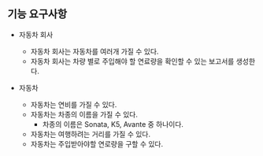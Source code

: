 ## 기능 요구사항 

- 자동차 회사
  - 자동차 회사는 자동차를 여러개 가질 수 있다.
  - 자동차 회사는 차량 별로 주입해야 할 연료량을 확인할 수 있는 보고서를 생성한다.


- 자동차
  - 자동차는 연비를 가질 수 있다.
  - 자동차는 차종의 이름을 가질 수 있다.
    - 차종의 이름은 Sonata, K5, Avante 중 하나이다.
  - 자동차는 여행하려는 거리를 가질 수 있다.
  - 자동차는 주입받아야할 연로량을 구할 수 있다.